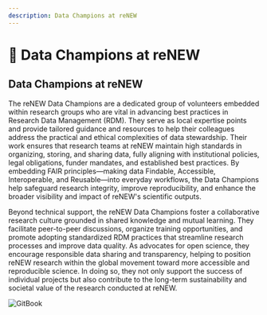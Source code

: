 ```yaml
---
description: Data Champions at reNEW
---
```


# 🔵 Data Champions at reNEW

## Data Champions at reNEW

The reNEW Data Champions are a dedicated group of volunteers embedded within research groups who are vital in advancing best practices in Research Data Management (RDM). They serve as local expertise points and provide tailored guidance and resources to help their colleagues address the practical and ethical complexities of data stewardship. Their work ensures that research teams at reNEW maintain high standards in organizing, storing, and sharing data, fully aligning with institutional policies, legal obligations, funder mandates, and established best practices. By embedding FAIR principles—making data Findable, Accessible, Interoperable, and Reusable—into everyday workflows, the Data Champions help safeguard research integrity, improve reproducibility, and enhance the broader visibility and impact of reNEW's scientific outputs.

Beyond technical support, the reNEW Data Champions foster a collaborative research culture grounded in shared knowledge and mutual learning. They facilitate peer-to-peer discussions, organize training opportunities, and promote adopting standardized RDM practices that streamline research processes and improve data quality. As advocates for open science, they encourage responsible data sharing and transparency, helping to position reNEW research within the global movement toward more accessible and reproducible science. In doing so, they not only support the success of individual projects but also contribute to the long-term sustainability and societal value of the research conducted at reNEW.





![GitBook](https://img.shields.io/static/v1?message=Documented%20on%20GitBook\&logo=gitbook\&logoColor=ffffff\&label=%20\&labelColor=5c5c5c\&color=3F89A1)
